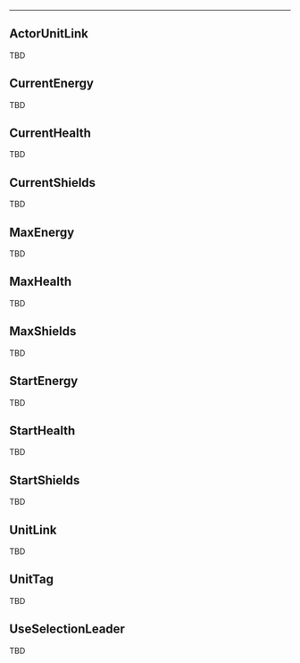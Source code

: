 ___

## ActorUnitLink

TBD

## CurrentEnergy

TBD

## CurrentHealth

TBD

## CurrentShields

TBD

## MaxEnergy

TBD

## MaxHealth

TBD

## MaxShields

TBD

## StartEnergy

TBD

## StartHealth

TBD

## StartShields

TBD

## UnitLink

TBD

## UnitTag

TBD

## UseSelectionLeader

TBD
